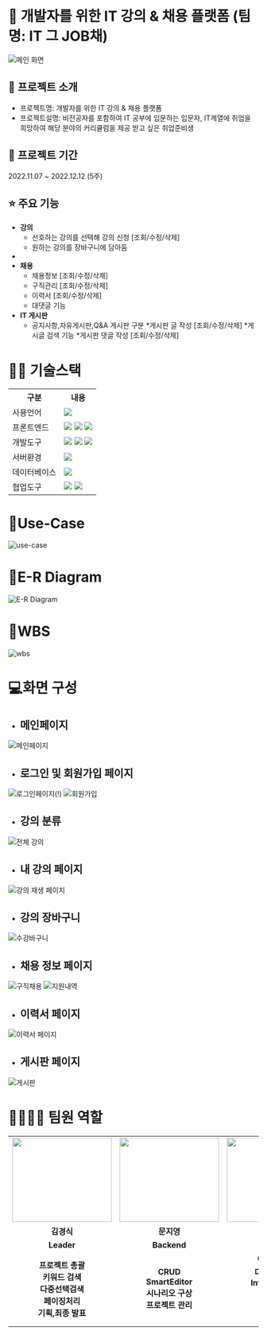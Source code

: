 # 📎 개발자를 위한 IT 강의 & 채용 플랫폼 (팀명: IT 그 JOB채)
![메인 화면](https://user-images.githubusercontent.com/110751989/206969982-0a143e6f-f1b8-46cd-a8fd-09f25d061178.png)

## 👀 프로젝트 소개
* 프로젝트명: 개발자를 위한 IT 강의 & 채용 플랫폼
* 프로젝트설명: 비전공자를 포함하여 IT 공부에 입문하는 입문자,  IT계열에 취업을 희망하여 해당 분야의 커리큘럼을 제공 받고 싶은 취업준비생


## 📅 프로젝트 기간
2022.11.07 ~ 2022.12.12 (5주)
<br>

## ⭐ 주요 기능
* <b>강의</b>
  * 선호하는 강의를 선택해 강의 신청  [조회/수정/삭제]
  * 원하는 강의를 장바구니에 담아둠
*	
* <b>채용</b>
  * 채용정보 [조회/수정/삭제]
  * 구직관리 [조회/수정/삭제]
  * 이력서 [조회/수정/삭제]
  * 대댓글 기능
* <b>IT 게시판</b>
  * 공지사항,자유게시판,Q&A 게시판 구분
  *게시판 글 작성 [조회/수정/삭제]
  *게시글 검색 기능
  *게시판 댓글 작성 [조회/수정/삭제]

# 💪🏻 기술스택
<table>
    <tr>
        <th>구분</th>
        <th>내용</th>
    </tr>
    <tr>
        <td>사용언어</td>
        <td>
            <img src="https://img.shields.io/badge/Java-007396?style=for-the-badge&logo=java&logoColor=white"/>
        </td>
    </tr>
    <tr>
        <td>프론트엔드</td>
        <td>
           <img src="https://img.shields.io/badge/javascript-F7DF1E?style=for-the-badge&logo=javascript&logoColor=black">
           <img src="https://img.shields.io/badge/HTML-E34F26?style=for-the-badge&logo=html5&logoColor=white">
           <img src="https://img.shields.io/badge/CSS-1572B6?style=for-the-badge&logo=css3&logoColor=white">
        </td>
    </tr>
    <tr>
        <td>개발도구</td>
        <td>
            <img src="https://img.shields.io/badge/Eclipse-2C2255?style=for-the-badge&logo=Eclipse&logoColor=white"/>
            <img src="https://img.shields.io/badge/VSCode-007ACC?style=for-the-badge&logo=VisualStudioCode&logoColor=white"/>
            <img src="https://img.shields.io/badge/SpringBoot-6DB33F?style=for-the-badge&logo=springboot&logoColor=white"/>
        </td>
    </tr>
    <tr>
        <td>서버환경</td>
        <td>
            <img src="https://img.shields.io/badge/Apache Tomcat-D22128?style=for-the-badge&logo=Apache Tomcat&logoColor=white"/>
        </td>
    </tr>
    <tr>
        <td>데이터베이스</td>
        <td>
             <img src="https://img.shields.io/badge/My SQL-4479A1?style=for-the-badge&logo=mysql&logoColor=white"/>
        </td>
    </tr>
    <tr>
        <td>협업도구</td>
        <td>
            <img src="https://img.shields.io/badge/Git-F05032?style=for-the-badge&logo=Git&logoColor=white"/>
            <img src="https://img.shields.io/badge/GitHub-181717?style=for-the-badge&logo=GitHub&logoColor=white"/>
        </td>
    </tr>
</table>

# 📌Use-Case
![use-case](https://user-images.githubusercontent.com/110751989/206969764-04a1dbe6-48e7-425c-87e1-17e9317b1365.png)

# 📌E-R Diagram
![E-R Diagram](https://user-images.githubusercontent.com/110751989/206969401-ea2d7423-1ce3-4f4a-9149-7fc260a7fc07.png)
# 📌WBS
![wbs](https://user-images.githubusercontent.com/110751989/206973522-6d041d9a-07ed-462c-ad12-c0b8c22013b0.png)

# 💻화면 구성
* <h2>메인페이지</h2>
![메인페이지](https://user-images.githubusercontent.com/110751989/206970055-369c8009-7b5e-4db2-81b6-dd9a9c317d8c.png)
* <h2>로그인 및 회원가입 페이지</h2>
![로그인페이지(!)](https://user-images.githubusercontent.com/110751989/206970103-ab8d608c-f146-41ca-b325-72c1aba81d9b.png)
![회원가입](https://user-images.githubusercontent.com/110751989/206970112-3275e3b1-801a-4400-aaf1-4b35a055402e.png)
* <h2>강의 분류</h2>
![전체 강의](https://user-images.githubusercontent.com/110751989/206970185-4d7ed08e-db51-4a9b-94d4-0f2965f68d08.png)
* <h2>내 강의 페이지</h2>
![강의 재생 페이지](https://user-images.githubusercontent.com/110751989/206973065-f0e28fc7-031b-4618-bc0d-a3f252816a4d.png)
* <h2>강의 장바구니</h2>
![수강바구니](https://user-images.githubusercontent.com/110751989/206972943-3ce89208-b914-425f-8cc4-8ac1f06d5449.png)
* <h2>채용 정보 페이지</h2>
![구직채용](https://user-images.githubusercontent.com/110751989/206973137-7d78a8a3-4a9d-4e06-87b7-2632bfa780d1.png)
![지원내역](https://user-images.githubusercontent.com/110751989/206973200-b77466ca-e5d6-40f3-ab42-d83a61ffe2ef.png)
* <h2>이력서 페이지</h2>
![이력서 페이지](https://user-images.githubusercontent.com/110751989/206973223-cced77fe-ef43-4f3e-9b55-9c076e110626.png)
* <h2>게시판 페이지</h2>
![게시판](https://user-images.githubusercontent.com/110751989/206973292-c527e385-2b00-4456-8014-e5e20d62af0d.png)



# 👨‍👩‍👦‍👦 팀원 역할
<table>
  <tr>
    <td align="center"><img src="https://user-images.githubusercontent.com/103255941/189019547-cad15f48-f580-485e-b193-2cb9ae67bd4c.png" width="200" height="170"/</td>
    <td align="center"><img src="https://user-images.githubusercontent.com/103255941/189019459-2b5da8c4-d15b-4691-9fcd-bff5b8970520.png" width="200" height="170"/</td>
    <td align="center"><img src="https://user-images.githubusercontent.com/103255941/189019618-4dadd28d-896b-4017-8ff2-e7fb06bd3439.png" width="200" height="170"/</td>
    <td align="center"><img src="https://user-images.githubusercontent.com/103255941/189018336-3b54e9cc-ae46-4335-a46e-437a49f21be4.png" width="200" height="170"/</td>
    <td align="center"><img src="https://user-images.githubusercontent.com/103255941/189019379-2376e144-647a-4d9f-b407-29fba6594d0e.png" width="200" height="170"/</td>
  </tr>
  <tr>
    <td align="center"><strong>김경식</strong></td>
    <td align="center"><strong>문지영</strong></td>
    <td align="center"><strong>백재현</strong></td>
    <td align="center"><strong>이형준</strong></td>
    <td align="center"><strong>김민정</strong></td>
  </tr>
  <tr>
    <td align="center"><b>Leader</b></td>
    <td align="center"><b>Backend</b></td>
    <td align="center"><b>Backend</b></td>
    <td align="center"><b>Frontend</b></td>
    <td align="center"><b>Frontend</b></td>
  </tr>
   <tr>
    <td align="center"><b>프로젝트 총괄<br>키워드 검색<br>다중선택검색<br>페이징처리<br>기획,최종 발표</b></td>
    <td align="center"><b>CRUD<br>SmartEditor<br>시나리오 구상<br>프로젝트 관리</b></td>
    <td align="center"><b>백엔드 총괄<br>다중선택검색<br>Infinity Scroll<br>장바구니<br>강의리뷰<br>DB설계</b></td>
    <td align="center"><b>프론트 총괄<br>본인 인증<br>중복 체크<br>지원내역조회<br>이직제안<br>게시판 댓글기능</b></td>
    <td align="center"><b>CRUD<br>페이징처리<br>SmartEditor<br>지원자 확인<br>프로젝트 관리</b></td>
  </tr>
</table>

<br>


